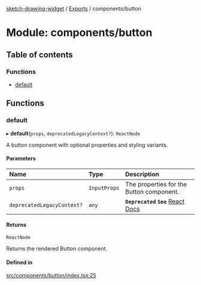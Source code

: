 [sketch-drawing-widget](../README.md) / [Exports](../modules.md) / components/button

# Module: components/button

## Table of contents

### Functions

- [default](components_button.md#default)

## Functions

### default

▸ **default**(`props`, `deprecatedLegacyContext?`): `ReactNode`

A button component with optional properties and styling variants.

#### Parameters

| Name                       | Type         | Description                                                                                                                           |
| :------------------------- | :----------- | :------------------------------------------------------------------------------------------------------------------------------------ |
| `props`                    | `InputProps` | The properties for the Button component.                                                                                              |
| `deprecatedLegacyContext?` | `any`        | **`Deprecated`** **`See`** [React Docs](https://legacy.reactjs.org/docs/legacy-context.html#referencing-context-in-lifecycle-methods) |

#### Returns

`ReactNode`

Returns the rendered Button component.

#### Defined in

[src/components/button/index.tsx:25](https://github.com/miksrv/sketch-drawing-widget/blob/05a5c65ac52878acf28f48ea54a925a1b67bf73f/src/components/button/index.tsx#L25)

